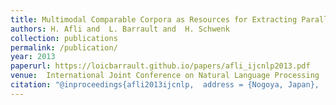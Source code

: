 ```yaml
---
title: Multimodal Comparable Corpora as Resources for Extracting Parallel Data&#58; Parallel Phrases Extraction
authors: H. Afli and  L. Barrault and  H. Schwenk
collection: publications
permalink: /publication/
year: 2013
paperurl: https://loicbarrault.github.io/papers/afli_ijcnlp2013.pdf
venue:  International Joint Conference on Natural Language Processing
citation: "@inproceedings{afli2013ijcnlp,  address = {Nogoya, Japan},  author = {H. Afli and  L. Barrault and  H. Schwenk},  booktitle = { International Joint Conference on Natural Language Processing},  category = {ACTI},  month = {14-18 oct},  title = {Multimodal Comparable Corpora as Resources for Extracting Parallel Data&#58; Parallel Phrases Extraction},  url = {https://loicbarrault.github.io/papers/afli_ijcnlp2013.pdf},  year = {2013} }  "
---
```

